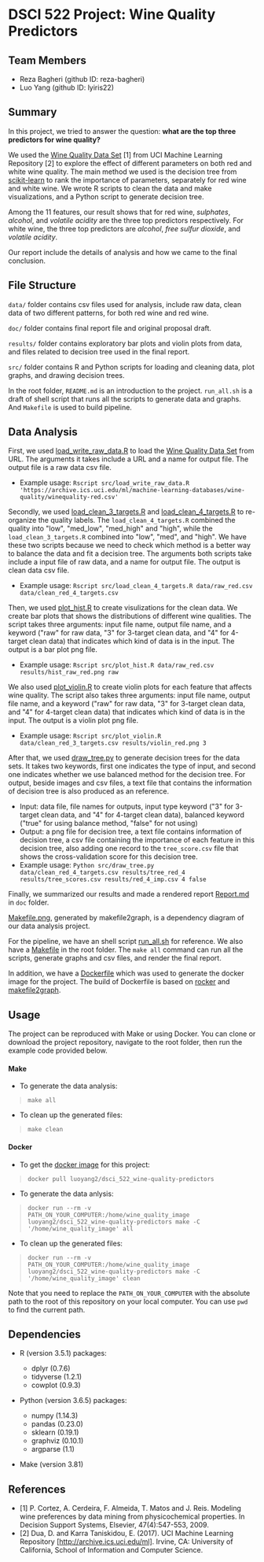 # DSCI 522 Project: Wine Quality Predictors

## Team Members
- Reza Bagheri (github ID: reza-bagheri)
- Luo Yang (github ID: lyiris22)

## Summary

In this project, we tried to answer the question: **what are the top three predictors for wine quality?**

We used the [Wine Quality Data Set](https://archive.ics.uci.edu/ml/datasets/Wine+Quality) [1] from UCI Machine Learning Repository [2] to explore the effect of different parameters on both red and white wine quality. The main method we used is the decision tree from [scikit-learn](https://scikit-learn.org/stable/modules/generated/sklearn.tree.DecisionTreeClassifier.html) to rank the importance of parameters, separately for red wine and white wine. We wrote R scripts to clean the data and make visualizations, and a Python script to generate decision tree.

Among the 11 features, our result shows that for red wine,  *sulphates*, *alcohol*, and *volatile acidity* are the three top predictors respectively. For white wine, the three top predictors are *alcohol*, *free sulfur dioxide*, and	*volatile acidity*.

Our report include the details of analysis and how we came to the final conclusion.

## File Structure

`data/` folder contains csv files used for analysis, include raw data, clean data of two different patterns, for both red wine and red wine.

`doc/` folder contains final report file and original proposal draft.

`results/` folder contains exploratory bar plots and violin plots from data, and files related to decision tree used in the final report.

`src/` folder contains R and Python scripts for loading and cleaning data, plot graphs, and drawing decision trees.

In the root folder, `README.md` is an introduction to the project. `run_all.sh` is a draft of shell script that runs all the scripts to generate data and graphs.
And `Makefile` is used to build pipeline.

## Data Analysis

First, we used [load_write_raw_data.R](https://github.com/UBC-MDS/DSCI_522_wine-quality-predictors/blob/master/src/load_write_raw_data.R) to load the [Wine Quality Data Set](https://archive.ics.uci.edu/ml/datasets/Wine+Quality) from URL. The arguments it takes include a URL and a name for output file. The output file is a raw data csv file.
- Example usage: `Rscript src/load_write_raw_data.R 'https://archive.ics.uci.edu/ml/machine-learning-databases/wine-quality/winequality-red.csv'`

Secondly, we used [load_clean_3_targets.R](https://github.com/UBC-MDS/DSCI_522_wine-quality-predictors/blob/master/src/load_clean_3_targets.R) and [load_clean_4_targets.R](https://github.com/UBC-MDS/DSCI_522_wine-quality-predictors/blob/master/src/load_clean_4_targets.R) to re-organize the quality labels. The `load_clean_4_targets.R` combined the quality into "low", "med_low", "med_high" and "high", while the `load_clean_3_targets.R` combined into "low", "med", and "high". We have these two scripts because we need to check which method is a better way to balance the data and fit a decision tree. The arguments both scripts take include a input file of raw data, and a name for output file. The output is clean data csv file.
- Example usage: `Rscript src/load_clean_4_targets.R data/raw_red.csv data/clean_red_4_targets.csv`

Then, we used [plot_hist.R](https://github.com/UBC-MDS/DSCI_522_wine-quality-predictors/blob/master/src/plot_hist.R) to create visulizations for the clean data. We create bar plots that shows the distributions of different wine qualities. The script takes three arguments: input file name, output file name, and a keyword ("raw" for raw data, "3" for 3-target clean data, and "4" for 4-target clean data) that indicates which kind of data is in the input. The output is a bar plot png file.
- Example usage: `Rscript src/plot_hist.R data/raw_red.csv results/hist_raw_red.png raw`

We also used [plot_violin.R](https://github.com/UBC-MDS/DSCI_522_wine-quality-predictors/blob/master/src/plot_violin.R) to create violin plots for each feature that affects wine quality. The script also takes three arguments: input file name, output file name, and a keyword ("raw" for raw data, "3" for 3-target clean data, and "4" for 4-target clean data) that indicates which kind of data is in the input. The output is a violin plot png file.
- Example usage: `Rscript src/plot_violin.R data/clean_red_3_targets.csv results/violin_red.png 3`

After that, we used [draw_tree.py](https://github.com/UBC-MDS/DSCI_522_wine-quality-predictors/blob/master/src/draw_tree.py) to generate decision trees for the data sets. It takes two keywords, first one indicates the type of input, and second one indicates whether we use balanced method for the decision tree. For output, beside images and csv files, a text file that contains the information of decision tree is also produced as an reference.
- Input: data file, file names for outputs, input type keyword ("3" for 3-target clean data, and "4" for 4-target clean data), balanced keyword ("true" for using balance method, "false" for not using)
- Output: a png file for decision tree, a text file contains information of decision tree, a csv file containing the importance of each feature in this decision tree, also adding one record to the `tree_score.csv` file that shows the cross-validation score for this decision tree.
- Example usage: `Python src/draw_tree.py data/clean_red_4_targets.csv results/tree_red_4 results/tree_scores.csv results/red_4_imp.csv 4 false`

Finally, we summarized our results and made a rendered report [Report.md](https://github.com/UBC-MDS/DSCI_522_wine-quality-predictors/blob/master/doc/Report.md) in `doc` folder.

[Makefile.png](https://github.com/UBC-MDS/DSCI_522_wine-quality-predictors/blob/master/Makefile.png), generated by makefile2graph, is a dependency diagram of our data analysis project.

For the pipeline, we have an shell script [run_all.sh](https://github.com/UBC-MDS/DSCI_522_wine-quality-predictors/blob/master/run_all.sh) for reference. We also have a [Makefile](https://github.com/UBC-MDS/DSCI_522_wine-quality-predictors/blob/master/Makefile) in the root folder. The `make all` command can run all the scripts, generate graphs and csv files, and render the final report.

In addition, we have a [Dockerfile](https://github.com/UBC-MDS/DSCI_522_wine-quality-predictors/blob/master/Dockerfile) which was used to generate the docker image for the project. The build of Dockerfile is based on [rocker](https://hub.docker.com/r/rocker/tidyverse/) and [makefile2graph](https://hub.docker.com/r/ttimbers/makefile2graph/).  

## Usage

The project can be reproduced with Make or using Docker. You can clone or download the project repository, navigate to the root folder, then run the example code provided below.

#### Make

- To generate the data analysis:
> `make all`

- To clean up the generated files:
> `make clean`

#### Docker

- To get the [docker image](https://hub.docker.com/r/luoyang2/dsci_522_wine-quality-predictors/) for this project:
> `docker pull luoyang2/dsci_522_wine-quality-predictors`

- To generate the data anlysis:
> `docker run --rm -v PATH_ON_YOUR_COMPUTER:/home/wine_quality_image luoyang2/dsci_522_wine-quality-predictors make -C '/home/wine_quality_image' all`

- To clean up the generated files:
> `docker run --rm -v PATH_ON_YOUR_COMPUTER:/home/wine_quality_image luoyang2/dsci_522_wine-quality-predictors make -C '/home/wine_quality_image' clean`

Note that you need to replace the `PATH_ON_YOUR_COMPUTER` with the absolute path to the root of this repository on your local computer. You can use `pwd` to find the current path.

## Dependencies

- R (version 3.5.1) packages:
  - dplyr (0.7.6)
  - tidyverse (1.2.1)
  - cowplot (0.9.3)

- Python (version 3.6.5) packages:
  - numpy (1.14.3)
  - pandas (0.23.0)
  - sklearn (0.19.1)
  - graphviz (0.10.1)
  - argparse (1.1)

- Make (version 3.81)

## References

- [1] P. Cortez, A. Cerdeira, F. Almeida, T. Matos and J. Reis. Modeling wine preferences by data mining from physicochemical properties. In Decision Support Systems, Elsevier, 47(4):547-553, 2009.
- [2] Dua, D. and Karra Taniskidou, E. (2017). UCI Machine Learning Repository [http://archive.ics.uci.edu/ml]. Irvine, CA: University of California, School of Information and Computer Science.
